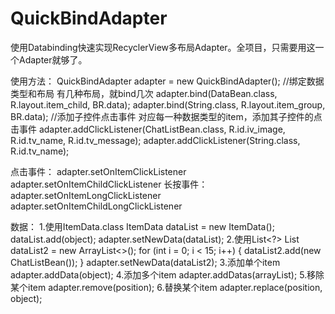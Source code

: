 # QuickBindAdapter
使用Databinding快速实现RecyclerView多布局Adapter。全项目，只需要用这一个Adapter就够了。

使用方法：
QuickBindAdapter adapter = new QuickBindAdapter();
//绑定数据类型和布局  有几种布局，就bind几次
adapter.bind(DataBean.class, R.layout.item_child, BR.data);
adapter.bind(String.class, R.layout.item_group, BR.data);
//添加子控件点击事件  对应每一种数据类型的item，添加其子控件的点击事件
adapter.addClickListener(ChatListBean.class, R.id.iv_image, R.id.tv_name, R.id.tv_message);
adapter.addClickListener(String.class, R.id.tv_name);

点击事件：
adapter.setOnItemClickListener
adapter.setOnItemChildClickListener
长按事件：
adapter.setOnItemLongClickListener
adapter.setOnItemChildLongClickListener

数据：
1.使用ItemData.class
  ItemData dataList = new ItemData();
  dataList.add(object);
  adapter.setNewData(dataList);
2.使用List<?>
  List<ChatListBean> dataList2 = new ArrayList<>();
  for (int i = 0; i < 15; i++) {
      dataList2.add(new ChatListBean());
  }
  adapter.setNewData(dataList2);
3.添加单个item
  adapter.addData(object);
4.添加多个item
  adapter.addDatas(arrayList);
5.移除某个item
  adapter.remove(position);
6.替换某个item
  adapter.replace(position, object);
  
